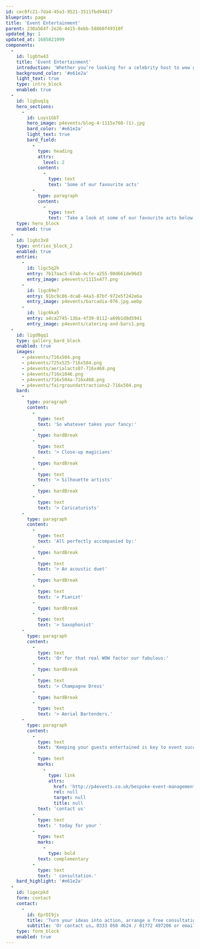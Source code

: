 ```yaml
---
id: cec0fc21-7da4-45a3-9521-3511fbd94817
blueprint: page
title: 'Event Entertainment'
parent: 230a564f-2e26-4415-8ebb-58860f49310f
updated_by: 1
updated_at: 1685821099
components:
  -
    id: ligbtw43
    title: 'Event Entertainment'
    introduction: 'Whether you’re looking for a celebrity host to wow guests at your award ceremony, a motivational speaker for your next conference, or simply stunning visual entertainment for your next party or celebration, Passion4Events have got it covered. With a large database of only the best, hand selected entertainers, we can provide you with a complete package at the most cost effective price. Meaning no going through multiple agents, paying numerous commissions and certainly no jumping through hoops (for you anyway).'
    background_color: '#e61e2a'
    light_text: true
    type: intro_block
    enabled: true
  -
    id: ligbuq1q
    hero_sections:
      -
        id: Luys1GbT
        hero_image: p4events/blog-4-1115x760-(1).jpg
        bard_color: '#e61e2a'
        light_text: true
        bard_field:
          -
            type: heading
            attrs:
              level: 2
            content:
              -
                type: text
                text: 'Some of our favourite acts'
          -
            type: paragraph
            content:
              -
                type: text
                text: 'Take a look at some of our favourite acts below, including our Multi-skilled performers who are a great way to ensure your entertainment budget stretches as far as possible!'
    type: hero_block
    enabled: true
  -
    id: ligbz3x8
    type: entries_block_2
    enabled: true
    entries:
      -
        id: ligc5q2h
        entry: 7b17aac5-67ab-4cfe-a255-90d661de96d3
        entry_image: p4events/1115x477.png
      -
        id: ligc69e7
        entry: 91bc9c86-dca8-44a3-87bf-972e5f242e6a
        entry_image: p4events/barcadia-076.jpg.webp
      -
        id: ligc6ka5
        entry: a4ca2745-13ba-4f39-8112-a69b1d8d5941
        entry_image: p4events/catering-and-bars1.png
  -
    id: ligd8qq1
    type: gallery_bard_block
    enabled: true
    images:
      - p4events/716x504.png
      - p4events/725x525-716x504.png
      - p4events/aerialacts07-716x468.png
      - p4events/716x1046.png
      - p4events/716x504a-716x468.png
      - p4events/fairgroundattractions2-716x504.png
    bard:
      -
        type: paragraph
        content:
          -
            type: text
            text: 'So whatever takes your fancy:'
          -
            type: hardBreak
          -
            type: text
            text: '> Close-up magicians'
          -
            type: hardBreak
          -
            type: text
            text: '> Silhouette artists'
          -
            type: hardBreak
          -
            type: text
            text: '> Caricaturists'
      -
        type: paragraph
        content:
          -
            type: text
            text: 'All perfectly accompanied by:'
          -
            type: hardBreak
          -
            type: text
            text: '> An acoustic duet'
          -
            type: hardBreak
          -
            type: text
            text: '> Pianist'
          -
            type: hardBreak
          -
            type: text
            text: '> Saxophonist'
      -
        type: paragraph
        content:
          -
            type: text
            text: 'Or for that real WOW factor our fabulous:'
          -
            type: hardBreak
          -
            type: text
            text: '> Champagne Dress'
          -
            type: hardBreak
          -
            type: text
            text: '> Aerial Bartenders.'
      -
        type: paragraph
        content:
          -
            type: text
            text: 'Keeping your guests entertained is key to event success, so '
          -
            type: text
            marks:
              -
                type: link
                attrs:
                  href: 'http://p4events.co.uk/bespoke-event-management/event-enquiry/'
                  rel: null
                  target: null
                  title: null
            text: 'contact us'
          -
            type: text
            text: ' today for your '
          -
            type: text
            marks:
              -
                type: bold
            text: complementary
          -
            type: text
            text: ' consultation.'
    bard_highlight: '#e61e2a'
  -
    id: ligecpkd
    form: contact
    contact:
      -
        id: EprDI9js
        title: 'Turn your ideas into action, arrange a free consultation'
        subtitle: 'Or contact us… 0333 050 4624 / 01772 497206 or email us: info@p4events.co.uk'
    type: form_block
    enabled: true
---
```

